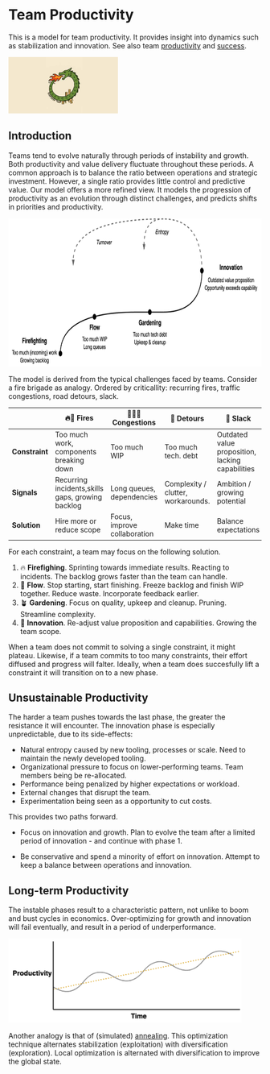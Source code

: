 # Team Productivity

This is a model for team productivity. It provides insight into dynamics such as stabilization and innovation. See also team [productivity](team-productivity.md) and [success](success.md).

<img src="../img/dragon-productivity-cycle-bg.jpg" alt="dragon-productivity-cycle-bg" style="height:8em;" />

## Introduction

Teams tend to evolve naturally through periods of instability and growth. Both productivity and value delivery fluctuate throughout these periods. A common approach is to balance the ratio between operations and strategic investment. However, a single ratio provides little control and predictive value. Our model offers a more refined view. It models the progression of productivity as an evolution through distinct challenges, and predicts shifts in priorities and productivity.

<img src="../img/team-productivity-lifecycle.png" alt="team-maturity-lifecycle" style="height:21em;" />

The model is derived from the typical challenges faced by teams. Consider a fire brigade as analogy. Ordered by criticallity: recurring fires, traffic congestions, road detours, slack.

|                | 🔥🚒 Fires                                         | 🚗🚗🚗 Congestions              | 🚧 Detours                          | 🧯 Slack                                          |
| -------------- | ------------------------------------------------ | ---------------------------- | ---------------------------------- | ------------------------------------------------ |
| **Constraint** | Too much work, components breaking down          | Too much WIP                 | Too much tech. debt                | Outdated value proposition, lacking capabilities |
| **Signals**    | Recurring incidents,skills gaps, growing backlog | Long queues, dependencies    | Complexity / clutter, workarounds. | Ambition / growing potential                     |
| **Solution**   | Hire more or reduce scope                        | Focus, improve collaboration | Make time                          | Balance expectations                             |

For each constraint, a team may focus on the following solution.

1. 🔥 **Firefighing**. Sprinting towards immediate results. Reacting to incidents. The backlog grows faster than the team can handle.
2. 🔄 **Flow**. Stop starting, start finishing. Freeze backlog and finish WIP together. Reduce waste. Incorporate feedback earlier.
3. 🪴 **Gardening**. Focus on quality, upkeep and cleanup. Pruning. Streamline complexity.
4. 🚀 **Innovation**. Re-adjust value proposition and capabilities. Growing the team scope.

When a team does not commit to solving a single constraint, it might plateau. Likewise, if a team commits to too many constraints, their effort diffused and progress will falter. Ideally, when a team does succesfully lift a constraint it will transition on to a new phase.

## Unsustainable Productivity

The harder a team pushes towards the last phase, the greater the resistance it will encounter. The innovation phase is especially unpredictable, due to its side-effects:

- Natural entropy caused by new tooling, processes or scale. Need to maintain the newly developed tooling.
- Organizational pressure to focus on lower-performing teams. Team members being be re-allocated.
- Performance being penalized by higher expectations or workload.
- External changes that disrupt the team.
- Experimentation being seen as a opportunity to cut costs.

This provides two paths forward.

- Focus on innovation and growth. Plan to evolve the team after a limited period of innovation - and continue with phase 1.

- Be conservative and spend a minority of effort on innovation. Attempt to keep a balance between operations and innovation.

## Long-term Productivity

The instable phases result to a characteristic pattern, not unlike to boom and bust cycles in economics. Over-optimizing for growth and innovation will fail eventually, and result in a period of underperformance.

<img src="../img/productivity-cyclical-evolution.png" alt="productivity-cyclical-evolution" style="height:12em;" />

Another analogy is that of (simulated) [annealing](https://en.wikipedia.org/wiki/Simulated_annealing). This optimization technique alternates stabilization (exploitation) with diversification (exploration). Local optimization is alternated with diversification to improve the global state.
